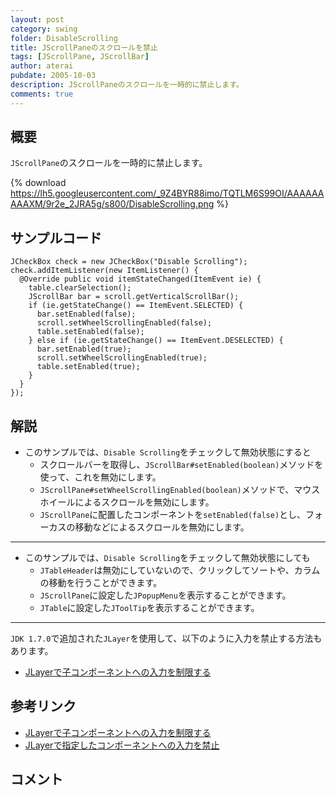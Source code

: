 ```yaml
---
layout: post
category: swing
folder: DisableScrolling
title: JScrollPaneのスクロールを禁止
tags: [JScrollPane, JScrollBar]
author: aterai
pubdate: 2005-10-03
description: JScrollPaneのスクロールを一時的に禁止します。
comments: true
---
```

## 概要
`JScrollPane`のスクロールを一時的に禁止します。

{% download https://lh5.googleusercontent.com/_9Z4BYR88imo/TQTLM6S99OI/AAAAAAAAAXM/9r2e_2JRA5g/s800/DisableScrolling.png %}

## サンプルコード
<pre class="prettyprint"><code>JCheckBox check = new JCheckBox("Disable Scrolling");
check.addItemListener(new ItemListener() {
  @Override public void itemStateChanged(ItemEvent ie) {
    table.clearSelection();
    JScrollBar bar = scroll.getVerticalScrollBar();
    if (ie.getStateChange() == ItemEvent.SELECTED) {
      bar.setEnabled(false);
      scroll.setWheelScrollingEnabled(false);
      table.setEnabled(false);
    } else if (ie.getStateChange() == ItemEvent.DESELECTED) {
      bar.setEnabled(true);
      scroll.setWheelScrollingEnabled(true);
      table.setEnabled(true);
    }
  }
});
</code></pre>

## 解説
- このサンプルでは、`Disable Scrolling`をチェックして無効状態にすると
    - スクロールバーを取得し、`JScrollBar#setEnabled(boolean)`メソッドを使って、これを無効にします。
    - `JScrollPane#setWheelScrollingEnabled(boolean)`メソッドで、マウスホイールによるスクロールを無効にします。
    - `JScrollPane`に配置したコンポーネントを`setEnabled(false)`とし、フォーカスの移動などによるスクロールを無効にします。

<!-- dummy comment line for breaking list -->

- - - -
- このサンプルでは、`Disable Scrolling`をチェックして無効状態にしても
    - `JTableHeader`は無効にしていないので、クリックしてソートや、カラムの移動を行うことができます。
    - `JScrollPane`に設定した`JPopupMenu`を表示することができます。
    - `JTable`に設定した`JToolTip`を表示することができます。

<!-- dummy comment line for breaking list -->

- - - -
`JDK 1.7.0`で追加された`JLayer`を使用して、以下のように入力を禁止する方法もあります。

- [JLayerで子コンポーネントへの入力を制限する](http://ateraimemo.com/Swing/PopupMenuBlockLayer.html)

<!-- dummy comment line for breaking list -->

## 参考リンク
- [JLayerで子コンポーネントへの入力を制限する](http://ateraimemo.com/Swing/PopupMenuBlockLayer.html)
- [JLayerで指定したコンポーネントへの入力を禁止](http://ateraimemo.com/Swing/DisableInputLayer.html)

<!-- dummy comment line for breaking list -->

## コメント
